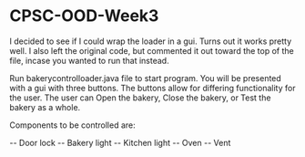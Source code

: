 # CPSC-OOD-Week3

I decided to see if I could wrap the loader in a gui. Turns out it works pretty well. I also left
the original code, but commented it out toward the top of the file, incase you wanted to run that instead. 

Run bakerycontrolloader.java file to start program. You will be presented with a gui with three buttons. 
The buttons allow for differing functionality for the user. 
The user can Open the bakery, Close the bakery, or Test the bakery as a whole.  

Components to be controlled are: 

 -- Door lock
 -- Bakery light
 -- Kitchen light
 -- Oven
 -- Vent
